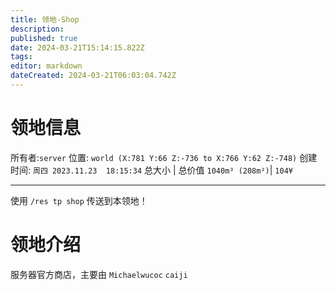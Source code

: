 ```yaml
---
title: 领地-Shop
description: 
published: true
date: 2024-03-21T15:14:15.822Z
tags: 
editor: markdown
dateCreated: 2024-03-21T06:03:04.742Z
---
```


# 领地信息
所有者:`server`
位置: `world (X:781 Y:66 Z:-736 to X:766 Y:62 Z:-748)`
创建时间: `周四 2023.11.23  18:15:34`
总大小 | 总价值 `1040m³ (208m²)`| `104¥`

---
使用 `/res tp shop` 传送到本领地！

# 领地介绍
服务器官方商店，主要由 `Michaelwucoc` `caiji`